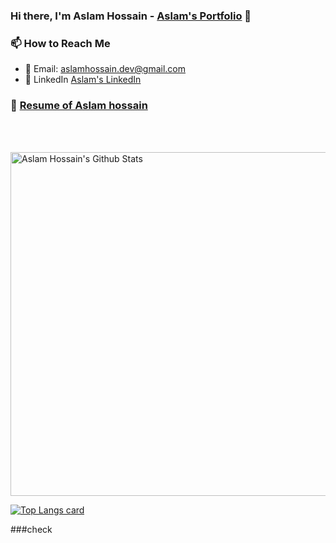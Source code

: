 ### Hi there, I'm Aslam Hossain - [Aslam's Portfolio](https://www.aslamhossain.live/ "Aslam's Portfolio") 👋

### 📫 How to Reach Me
* 📧 Email: aslamhossain.dev@gmail.com
* 💼 LinkedIn  [Aslam's LinkedIn](linkedin.com/in/aslamhossain-dev/ "Aslam's LinkedIn")
### 📑 [Resume of Aslam hossain](https://read.cv/aslamhossain)

<br></br>


<img width="550" alt="Aslam Hossain's Github Stats"  src="https://github-readme-stats.vercel.app/api?username=engineer-aslam-hossain&show_icons=true"/>

[![Top Langs card](https://github-readme-stats.vercel.app/api/top-langs/?username=engineer-aslam-hossain&card_width=550)](https://github.com/engineer-aslam-hossain)


###check
